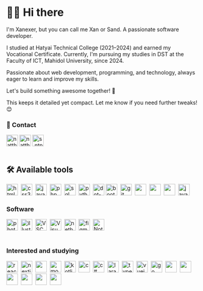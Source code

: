 <h1 align="left">👩‍💻 Hi there</h1>
<p align="left">I'm Xanexer, but you can call me Xan or Sand. A passionate software developer.

I studied at Hatyai Technical College (2021–2024) and earned my Vocational Certificate. Currently, I'm pursuing my studies in DST at the Faculty of ICT, Mahidol University, since 2024.

Passionate about web development, programming, and technology, always eager to learn and improve my skills.

Let's build something awesome together! 🚀

This keeps it detailed yet compact. Let me know if you need further tweaks! 😊</p>

<div align="left">
<h3 align="LEft">💼 Contact </h3>
<a href="https://linkedin.com/in/natthapumin klammat" target="blank"><img align="center" src="https://img.shields.io/badge/linkedin-%230077B5.svg?style=for-the-badge&logo=linkedin&logoColor=white" alt="natthapumin klammat" height="30"/></a>
<a href="https://fb.com/natthapumin klammat" target="blank"><img align="center" src="https://img.shields.io/badge/Facebook-%231877F2.svg?style=for-the-badge&logo=Facebook&logoColor=white" alt="natthapumin klammat" height="30" /></a>
<a href="https://instagram.com/s.ntpumin" target="blank"><img align="center" src="https://img.shields.io/badge/Instagram-%23E4405F.svg?style=for-the-badge&logo=Instagram&logoColor=white" alt="s.ntpumin" height="30"/></a>
</div>
<br>

<div align="left">
<h2 align="left">🛠 Available tools<br></h2>
<img src='https://img.shields.io/badge/html5-%23E34F26.svg?style=for-the-badge&logo=html5&logoColor=white' alt='html5' height='30'>&nbsp;
<img src='https://img.shields.io/badge/css3-%231572B6.svg?style=for-the-badge&logo=css3&logoColor=white' alt='css3' height='30'>&nbsp;
<img src='https://img.shields.io/badge/javascript-%23323330.svg?style=for-the-badge&logo=javascript&logoColor=%23F7DF1E' alt='javascript' height='30'>&nbsp;
<img src='https://img.shields.io/badge/php-%23777BB4.svg?style=for-the-badge&logo=php&logoColor=white' alt='php' height='30'>&nbsp;
<img src='https://img.shields.io/badge/mysql-4479A1.svg?style=for-the-badge&logo=mysql&logoColor=white' alt='sql' height='30'>&nbsp;
<img src='https://img.shields.io/badge/python-3670A0?style=for-the-badge&logo=python&logoColor=ffdd54' alt='python' height='30'>&nbsp;
<img src="https://img.shields.io/badge/.NET-5C2D91?style=for-the-badge&logo=.net&logoColor=white" height="30" alt="dot-net logo"  />
<img src='https://img.shields.io/badge/bootstrap-%238511FA.svg?style=for-the-badge&logo=bootstrap&logoColor=white' alt='bootstrap' height='30'>&nbsp;
<img src='https://img.shields.io/badge/git-%23F05033.svg?style=for-the-badge&logo=git&logoColor=white' alt='git' height='30'>&nbsp;
<img src='https://img.shields.io/badge/NODEMON-%23323330.svg?style=for-the-badge&logo=nodemon&logoColor=%BBDEAD' height='30'>&nbsp;
<img src='https://img.shields.io/badge/jquery-%230769AD.svg?style=for-the-badge&logo=jquery&logoColor=white' height='30'>&nbsp; 
<img src='https://img.shields.io/badge/tailwindcss-%2338B2AC.svg?style=for-the-badge&logo=tailwind-css&logoColor=white' height='30'>&nbsp; 
  <img src='https://img.shields.io/badge/java-%23ED8B00.svg?style=for-the-badge&logo=openjdk&logoColor=white' alt='java' height='30'>&nbsp;
<p align="Center"> 
</div>

<div align="left">
<h3>Software</h3>
<img src="https://img.shields.io/badge/adobe%20photoshop-%2331A8FF.svg?style=for-the-badge&logo=adobe%20photoshop&logoColor=white" alt="photoshop" height='30'>&nbsp;
<img src="https://img.shields.io/badge/adobe%20illustrator-%23FF9A00.svg?style=for-the-badge&logo=adobe%20illustrator&logoColor=white" alt="illustrator" alt='sql' height='30'>&nbsp;
<img src="https://img.shields.io/badge/Visual%20Studio%20Code-0078d7.svg?style=for-the-badge&logo=visual-studio-code&logoColor=white" alt="VSCode" height='30'>&nbsp;
<img src="https://img.shields.io/badge/Visual%20Studio-5C2D91.svg?style=for-the-badge&logo=visual-studio&logoColor=white" alt="Visual Studio" height='30'>&nbsp;
<img src="https://img.shields.io/badge/NetBeansIDE-1B6AC6.svg?style=for-the-badge&logo=apache-netbeans-ide&logoColor=white" alt="netbean" height='30'>&nbsp;
<img src="https://img.shields.io/badge/figma-%23F24E1E.svg?style=for-the-badge&logo=figma&logoColor=white" alt="figma" height='30'>&nbsp;
<img src="https://img.shields.io/badge/Notion-%23000000.svg?style=for-the-badge&logo=notion&logoColor=white" alt="Notion" height='30'>&nbsp;
<!-- <img src="" height='30'>&nbsp; -->
<br>
</div>
<br>


<div align="left">
<h3>Interested and studying</h3>
  <img src='https://img.shields.io/badge/react-%2320232a.svg?style=for-the-badge&logo=react&logoColor=%2361DAFB' alt='react' height='30'>&nbsp;
  <img src='https://img.shields.io/badge/Next-black?style=for-the-badge&logo=next.js&logoColor=white' alt='nextjs' height='30'>&nbsp;
  <img src='https://img.shields.io/badge/node.js-6DA55F?style=for-the-badge&logo=node.js&logoColor=white' height='30'>&nbsp;
  <img src='https://img.shields.io/badge/MongoDB-%234ea94b.svg?style=for-the-badge&logo=mongodb&logoColor=white' alt='mongo' height='30'>&nbsp;
  <img src='https://img.shields.io/badge/kotlin-%237F52FF.svg?style=for-the-badge&logo=kotlin&logoColor=white' alt='kotlin' height='30'>&nbsp;
  <img src='https://img.shields.io/badge/c-%2300599C.svg?style=for-the-badge&logo=c&logoColor=white' alt='c' height='30'>&nbsp;
  <img src='https://img.shields.io/badge/c%23-%23239120.svg?style=for-the-badge&logo=csharp&logoColor=white' alt='c#' height='30'>&nbsp;
  <img src='https://img.shields.io/badge/laravel-%23FF2D20.svg?style=for-the-badge&logo=laravel&logoColor=white' alt='laravel' height='30'>&nbsp;
  <img src='https://img.shields.io/badge/typescript-%23007ACC.svg?style=for-the-badge&logo=typescript&logoColor=white' alt='typescript' height='30'>&nbsp;
  <img src='https://img.shields.io/badge/vuejs-%2335495e.svg?style=for-the-badge&logo=vuedotjs&logoColor=%234FC08D' alt='vuejs' height='30'>&nbsp;
  <img src='https://img.shields.io/badge/go-%2300ADD8.svg?style=for-the-badge&logo=go&logoColor=white' alt='go' height='30'>&nbsp;
  <img src='https://img.shields.io/badge/django-%23092E20.svg?style=for-the-badge&logo=django&logoColor=white' height='30'>&nbsp; 
  <img src='https://img.shields.io/badge/shell_script-%23121011.svg?style=for-the-badge&logo=gnu-bash&logoColor=white' height='30'>&nbsp; 
  <img src='https://img.shields.io/badge/Oracle-F80000?style=for-the-badge&logo=oracle&logoColor=white' height='30'>&nbsp; 
  <img src='https://img.shields.io/badge/Flutter-%2302569B.svg?style=for-the-badge&logo=Flutter&logoColor=white' height='30'>&nbsp; 
  <img src='https://img.shields.io/badge/express.js-%23404d59.svg?style=for-the-badge&logo=express&logoColor=%2361DAFB' height='30'>&nbsp; 
  <img src='https://img.shields.io/badge/angular-%23DD0031.svg?style=for-the-badge&logo=angular&logoColor=white' height='30'>&nbsp; 
</div>
<br>
<!--
<div align="center">
<h2 align="Center">Coding Status</h3>
<div align="center">
  --->
</div>

</div>
